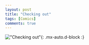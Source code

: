 ```yaml
---
layout: post
title: "Checking out"
tags: [Comics]
comments: true
---
```



!["Checking out"](/comics/35.png){: .mx-auto.d-block :}